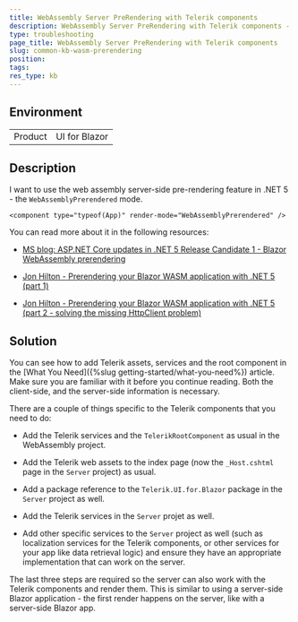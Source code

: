 ```yaml
---
title: WebAssembly Server PreRendering with Telerik components
description: WebAssembly Server PreRendering with Telerik components - two things that you need to set up
type: troubleshooting
page_title: WebAssembly Server PreRendering with Telerik components
slug: common-kb-wasm-prerendering
position: 
tags:
res_type: kb
---
```


## Environment

<table>
    <tbody>
        <tr>
            <td>Product</td>
            <td>UI for Blazor</td>
        </tr>
    </tbody>
</table>

## Description

I want to use the web assembly server-side pre-rendering feature in .NET 5 - the `WebAssemblyPrerendered` mode.

````
<component type="typeof(App)" render-mode="WebAssemblyPrerendered" />
````

You can read more about it in the following resources:

* <a href="https://devblogs.microsoft.com/aspnet/asp-net-core-updates-in-net-5-release-candidate-1/#blazor-webassembly-prerendering" target="_blank">MS blog: ASP.NET Core updates in .NET 5 Release Candidate 1 - Blazor WebAssembly prerendering</a>

* <a href="https://jonhilton.net/blazor-wasm-prerendering" target="_blank">Jon Hilton - Prerendering your Blazor WASM application with .NET 5 (part 1)</a>

* <a href="https://jonhilton.net/blazor-wasm-prerendering-missing-http-client/" target="_blank">Jon Hilton - Prerendering your Blazor WASM application with .NET 5 (part 2 - solving the missing HttpClient problem)</a>

## Solution

You can see how to add Telerik assets, services and the root component in the [What You Need]({%slug getting-started/what-you-need%}) article. Make sure you are familiar with it before you continue reading. Both the client-side, and the server-side information is necessary.

There are a couple of things specific to the Telerik components that you need to do:

* Add the Telerik services and the `TelerikRootComponent` as usual in the WebAssembly project.

* Add the Telerik web assets to the index page (now the `_Host.cshtml` page in the `Server` project) as usual.

* Add a package reference to the `Telerik.UI.for.Blazor` package in the `Server` project as well.

* Add the Telerik services in the `Server` projet as well.

* Add other specific services to the `Server` project as well (such as localization services for the Telerik components, or other services for your app like data retrieval logic) and ensure they have an appropriate implementation that can work on the server.

The last three steps are required so the server can also work with the Telerik components and render them. This is similar to using a server-side Blazor application - the first render happens on the server, like with a server-side Blazor app.
